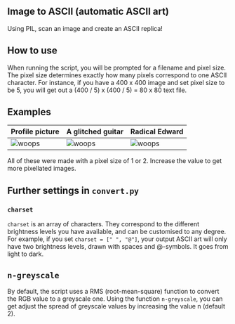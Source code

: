 ## Image to ASCII (automatic ASCII art)
Using PIL, scan an image and create an ASCII replica!

## How to use
When running the script, you will be prompted for a filename and pixel size. The pixel size determines exactly how many pixels correspond to one ASCII character. For instance, if you have a 400 x 400 image and set pixel size to be 5, you will get out a (400 / 5) x (400 / 5) = 80 x 80 text file.

## Examples
| Profile picture | A glitched guitar | Radical Edward |
| --- | --- | --- |
| ![woops](ownurl) | ![woops](ownurl) | ![woops](ownurl) |
All of these were made with a pixel size of 1 or 2. Increase the value to get more pixellated images.

## Further settings in `convert.py`

### `charset`
`charset` is an array of characters. They correspond to the different brightness levels you have available, and can be customised to any degree. For example, if you set `charset = [" ", "@"]`, your output ASCII art will only have two brightness levels, drawn with spaces and @-symbols. It goes from light to dark.
## `n-greyscale`
By default, the script uses a RMS (root-mean-square) function to convert the RGB value to a greyscale one. Using the function `n-greyscale`, you can get adjust the spread of greyscale values by increasing the value n (default 2).
